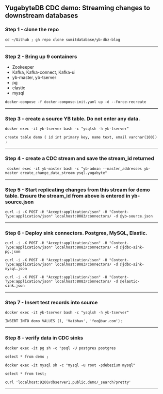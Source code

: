 ##  YugabyteDB CDC demo: Streaming changes to downstream databases


### Step 1 - clone the repo


```cd ~/Github ; gh repo clone sumitdatabase/yb-dbz-blog```


--- 

### Step 2 - Bring up 9 containers 
- Zookeeper
- Kafka, Kafka-connect, Kafka-ui
- yb-master, yb-tserver
- pg 
- elastic 
- mysql



```docker-compose -f docker-compose-init.yaml up -d --force-recreate```

---

### Step 3 - create a source YB table. Do not enter any data.


```docker exec -it yb-tserver bash -c "ysqlsh -h yb-tserver"```


```create table demo ( id int primary key, name text, email varchar(100)) ;```

---

### Step 4 - create a CDC stream and save the stream_id returned

```	docker exec -it yb-master bash -c "yb-admin --master_addresses yb-master create_change_data_stream ysql.yugabyte"```

---

### Step 5 - Start replicating changes from this stream for demo table. Ensure the stream_id from above is entered in yb-source.json

```curl -i -X POST -H "Accept:application/json" -H "Content-Type:application/json" localhost:8083/connectors/ -d @yb-source.json```

---

### Step 6 - Deploy sink connectors. Postgres, MySQL, Elastic.

```curl -i -X POST -H "Accept:application/json" -H "Content-Type:application/json" localhost:8083/connectors/ -d @jdbc-sink-pg.json```

```curl -i -X POST -H "Accept:application/json" -H "Content-Type:application/json" localhost:8083/connectors/ -d @jdbc-sink-mysql.json```

```curl -i -X POST -H "Accept:application/json" -H "Content-Type:application/json" localhost:8083/connectors/ -d @elastic-sink.json```


---

### Step 7 - Insert test records into source

```docker exec -it yb-tserver bash -c "ysqlsh -h yb-tserver"```

```INSERT INTO demo VALUES (1, 'Vaibhav', 'foo@bar.com');```

---

### Step 8 - verify data in CDC sinks

```docker exec -it pg sh -c "psql -U postgres postgres```

```select * from demo ;```

```docker exec -it mysql sh -c "mysql -u root -pdebezium mysql"```

```select * from test;```

```curl 'localhost:9200/dbserver1.public.demo/_search?pretty'```

---